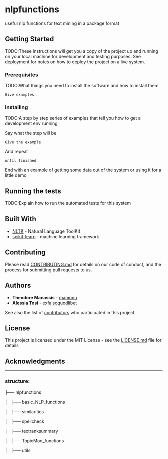 # nlpfunctions


useful nlp functions for text mining in a package format



## Getting Started

TODO:These instructions will get you a copy of the project up and running on your local machine for development and testing purposes. See deployment for notes on how to deploy the project on a live system.

### Prerequisites

TODO:What things you need to install the software and how to install them

```
Give examples
```

### Installing

TODO:A step by step series of examples that tell you how to get a development env running

Say what the step will be

```
Give the example
```

And repeat

```
until finished
```

End with an example of getting some data out of the system or using it for a little demo

## Running the tests

TODO:Explain how to run the automated tests for this system



## Built With

* [NLTK](https://github.com/nltk/nltk) - Natural Language ToolKit
* [scikit-learn](https://github.com/scikit-learn/scikit-learn) - machine learning framework


## Contributing

Please read [CONTRIBUTING.md](https://github.com/mamonu/textconsultations/blob/master/CONTRIBUTING.md) for details on our code of conduct, and the process for submitting pull requests to us.



## Authors

* **Theodore Manassis**  - [mamonu](https://github.com/mamonu)
* **Alessia Tosi** - [exfalsoquodlibet](https://github.com/exfalsoquodlibet)


See also the list of [contributors](https://github.com/your/project/contributors) who participated in this project.

## License

This project is licensed under the MIT License - see the [LICENSE.md](https://github.com/mamonu/textconsultations/blob/master/LICENCE.md) file for details

## Acknowledgments






---




### structure:




├── nlpfunctions

│   ├── basic_NLP_functions

│   ├── similarities

│   ├── spellcheck

│   ├── textranksummary

│   ├── TopicMod_functions

│   ├── utils
